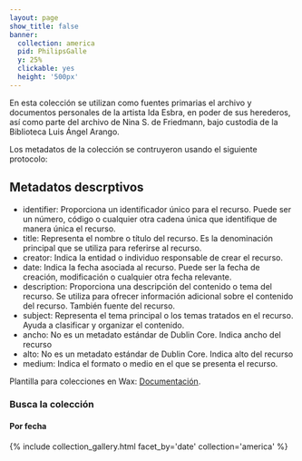 ```yaml
---
layout: page
show_title: false
banner:
  collection: america
  pid: PhilipsGalle
  y: 25%
  clickable: yes
  height: '500px'
---
```


En esta colección se utilizan como fuentes primarias el archivo y documentos personales de la artista Ida Esbra, en poder de sus herederos, así como parte del archivo de Nina S. de Friedmann, bajo custodia de la Biblioteca Luis Ángel Arango.

Los metadatos de la colección se contruyeron usando el siguiente protocolo: 

## Metadatos descrptivos
- identifier: Proporciona un identificador único para el recurso. Puede ser un número, código o cualquier otra cadena única que identifique de manera única el recurso.
- title: Representa el nombre o título del recurso. Es la denominación principal que se utiliza para referirse al recurso.
- creator: Indica la entidad o individuo responsable de crear el recurso.
- date: Indica la fecha asociada al recurso. Puede ser la fecha de creación, modificación o cualquier otra fecha relevante.
- description: Proporciona una descripción del contenido o tema del recurso. Se utiliza para ofrecer información adicional sobre el contenido del recurso. También  fuente del recurso.
- subject:	Representa el tema principal o los temas tratados en el recurso. Ayuda a clasificar y organizar el contenido.
- ancho: No es un metadato estándar de Dublin Core. Indica ancho del recurso
- alto: No es un metadato estándar de Dublin Core. Indica alto del recurso
- medium: Indica el formato o medio en el que se presenta el recurso.


Plantilla para colecciones en Wax: [Documentación](https://minicomp.github.io/wiki/#/wax/).


### Busca la colección

#### Por fecha
{% include collection_gallery.html facet_by='date' collection='america' %}

